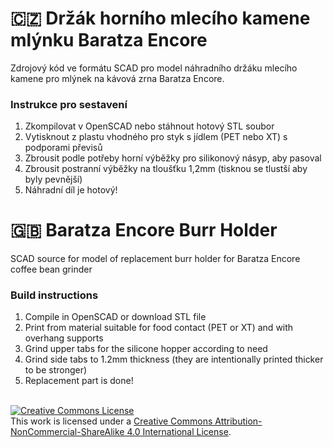 # 🇨🇿 Držák horního mlecího kamene mlýnku Baratza Encore
Zdrojový kód ve formátu SCAD pro model náhradního držáku mlecího kamene pro mlýnek na kávová zrna Baratza Encore.
### Instrukce pro sestavení
1. Zkompilovat v OpenSCAD nebo stáhnout hotový STL soubor
2. Vytisknout z plastu vhodného pro styk s jídlem (PET nebo XT) s podporami převisů
3. Zbrousit podle potřeby horní výběžky pro silikonový násyp, aby pasoval
4. Zbrousit postranní výběžky na tloušťku 1,2mm (tisknou se tlustší aby byly pevnější)
5. Náhradní díl je hotový!

# 🇬🇧 Baratza Encore Burr Holder
SCAD source for model of replacement burr holder for Baratza Encore coffee bean grinder
### Build instructions
1. Compile in OpenSCAD or download STL file
2. Print from material suitable for food contact (PET or XT) and with overhang supports
3. Grind upper tabs for the silicone hopper according to need
4. Grind side tabs to 1.2mm thickness (they are intentionally printed thicker to be stronger)
5. Replacement part is done!

<br>
<a rel="license" href="http://creativecommons.org/licenses/by-nc-sa/4.0/"><img alt="Creative Commons License" style="border-width:0" src="https://i.creativecommons.org/l/by-nc-sa/4.0/88x31.png" /></a><br />This work is licensed under a <a rel="license" href="http://creativecommons.org/licenses/by-nc-sa/4.0/">Creative Commons Attribution-NonCommercial-ShareAlike 4.0 International License</a>.